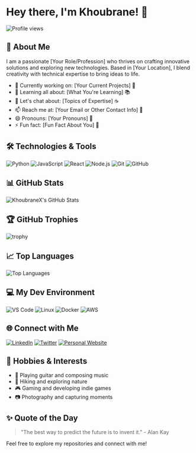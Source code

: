 # Hey there, I'm Khoubrane! 👋

![Profile views](https://gpvc.arturio.dev/KhoubraneX)

## 🚀 About Me
I am a passionate [Your Role/Profession] who thrives on crafting innovative solutions and exploring new technologies. Based in [Your Location], I blend creativity with technical expertise to bring ideas to life.

- 🔭 Currently working on: [Your Current Projects] 🚀
- 🌱 Learning all about: [What You're Learning] 📚
- 💬 Let's chat about: [Topics of Expertise] ☕
- 📫 Reach me at: [Your Email or Other Contact Info] 📧
- 😄 Pronouns: [Your Pronouns] 🌈
- ⚡ Fun fact: [Fun Fact About You] 🎉

## 🛠️ Technologies & Tools
![Python](https://img.shields.io/badge/-Python-05122A?style=flat&logo=python)
![JavaScript](https://img.shields.io/badge/-JavaScript-05122A?style=flat&logo=javascript)
![React](https://img.shields.io/badge/-React-05122A?style=flat&logo=react)
![Node.js](https://img.shields.io/badge/-Node.js-05122A?style=flat&logo=node.js)
![Git](https://img.shields.io/badge/-Git-05122A?style=flat&logo=git)
![GitHub](https://img.shields.io/badge/-GitHub-05122A?style=flat&logo=github)
<!-- Add more badges as needed -->

## 📊 GitHub Stats
![KhoubraneX's GitHub Stats](https://github-readme-stats.vercel.app/api?username=KhoubraneX&show_icons=true&theme=radical)

## 🏆 GitHub Trophies
![trophy](https://github-profile-trophy.vercel.app/?username=KhoubraneX&theme=radical)

## 📈 Top Languages
![Top Languages](https://github-readme-stats.vercel.app/api/top-langs/?username=KhoubraneX&layout=compact&theme=radical)

## 💻 My Dev Environment
![VS Code](https://img.shields.io/badge/-VS%20Code-05122A?style=flat&logo=visual-studio-code&logoColor=007ACC)
![Linux](https://img.shields.io/badge/-Linux-05122A?style=flat&logo=linux&logoColor=FCC624)
![Docker](https://img.shields.io/badge/-Docker-05122A?style=flat&logo=docker&logoColor=2496ED)
![AWS](https://img.shields.io/badge/-AWS-05122A?style=flat&logo=amazon-aws&logoColor=FF9900)

## 🌐 Connect with Me
[![LinkedIn](https://img.shields.io/badge/-LinkedIn-0077B5?style=flat&logo=linkedin&logoColor=white)](https://www.linkedin.com/in/your-linkedin-profile/)
[![Twitter](https://img.shields.io/badge/-Twitter-1DA1F2?style=flat&logo=twitter&logoColor=white)](https://twitter.com/your-twitter-profile)
[![Personal Website](https://img.shields.io/badge/-Website-05122A?style=flat&logo=website&logoColor=white)](https://your-website.com)

## 🎨 Hobbies & Interests
- 🎸 Playing guitar and composing music
- 🌄 Hiking and exploring nature
- 🎮 Gaming and developing indie games
- 📷 Photography and capturing moments

## ✨ Quote of the Day
> "The best way to predict the future is to invent it." - Alan Kay

Feel free to explore my repositories and connect with me!

